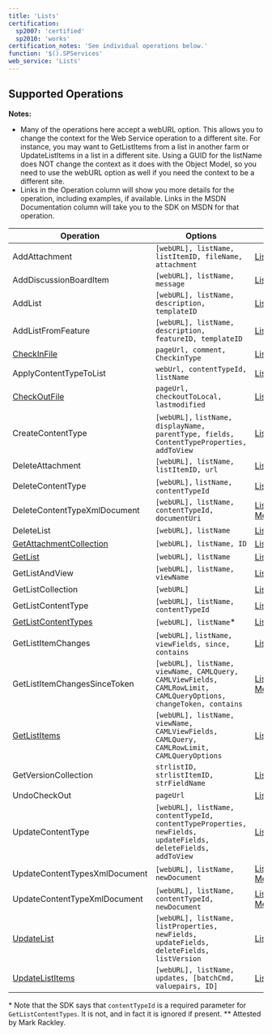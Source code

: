 ```yaml
---
title: 'Lists'
certification:
  sp2007: 'certified'
  sp2010: 'works'
certification_notes: 'See individual operations below.'
function: '$().SPServices'
web_service: 'Lists'
---
```


## Supported Operations

**Notes:**

*   Many of the operations here accept a webURL option. This allows you to change the context for the Web Service operation to a different site. For instance, you may want to GetListItems from a list in another farm or UpdateListItems in a list in a different site. Using a GUID for the listName does NOT change the context as it does with the Object Model, so you need to use the webURL option as well if you need the context to be a different site.
*   Links in the Operation column will show you more details for the operation, including examples, if available. Links in the MSDN Documentation column will take you to the SDK on MSDN for that operation.

| Operation | Options | MSDN Documentation | Introduced |
| --------- | ------- | ------------------ | ---------- |
| AddAttachment | `[webURL], listName, listItemID, fileName, attachment` | [Lists.AddAttachment Method](http://msdn.microsoft.com/en-us/library/lists.lists.addattachment%28v=office.12%29.aspx) | [0.5.5](http://spservices.codeplex.com/releases/view/43225) |
| AddDiscussionBoardItem | `[webURL], listName, message` | [Lists.AddDiscussionBoardItem Method](http://msdn.microsoft.com/en-us/library/lists.lists.adddiscussionboarditem%28v=office.12%29.aspx) | [0.7.2](http://spservices.codeplex.com/releases/view/81401) |
| AddList | `[webURL], listName, description, templateID` | [Lists.AddList Method](http://msdn.microsoft.com/en-us/library/lists.lists.addlist.aspx) | [0.2.9](http://spservices.codeplex.com/Release/ProjectReleases.aspx?ReleaseId=32341) |
| AddListFromFeature | `[webURL], listName, description, featureID, templateID` | [Lists.AddListFromFeature Method](http://msdn.microsoft.com/en-us/library/lists.lists.addlistfromfeature%28v=office.12%29.aspx) | [0.7.2](http://spservices.codeplex.com/releases/view/81401) |
| [CheckInFile](Lists/CheckInFile.md) | `pageUrl, comment, CheckinType` | [Lists.CheckInFile Method](http://msdn.microsoft.com/en-us/library/lists.lists.checkinfile.aspx) | [0.4.0](http://spservices.codeplex.com/Release/ProjectReleases.aspx?ReleaseId=34458) |
| ApplyContentTypeToList | `webUrl, contentTypeId, listName` | [Lists.ApplyContentTypeToList Method](http://msdn.microsoft.com/en-us/library/lists.lists.applycontenttypetolist%28v=office.12%29.aspx) | [0.7.1](http://spservices.codeplex.com/releases/view/77486 "0.7.1") |
| [CheckOutFile](Lists/CheckOutFile.md) | `pageUrl, checkoutToLocal, lastmodified` | [Lists.CheckOutFile Method](http://msdn.microsoft.com/en-us/library/lists.lists.checkoutfile.aspx) | [0.4.0](http://spservices.codeplex.com/Release/ProjectReleases.aspx?ReleaseId=34458) |
| CreateContentType | `[webURL],` `listName, displayName, parentType, fields, ContentTypeProperties, addToView` | [Lists.CreateContentType Method](http://msdn.microsoft.com/en-us/library/lists.lists.createcontenttype%28v=office.12%29.aspx) | [0.7.1](http://spservices.codeplex.com/releases/view/77486 "0.7.1") |
| DeleteAttachment | `[webURL], listName, listItemID, url` | [Lists.DeleteAttachment Method](http://msdn.microsoft.com/en-us/library/websvclists.lists.deleteattachment.aspx) | [0.7.0](http://spservices.codeplex.com/releases/view/68781) |
| DeleteContentType | `[webURL],` `listName, contentTypeId` | [Lists.DeleteContentType Method](http://msdn.microsoft.com/en-us/library/lists.lists.deletecontenttype%28v=office.12%29.aspx) | [0.7.1](http://spservices.codeplex.com/releases/view/77486 "0.7.1") |
| DeleteContentTypeXmlDocument | `[webURL], listName, contentTypeId, documentUri` | [Lists.DeleteContentTypeXmlDocument Method](http://msdn.microsoft.com/en-us/library/lists.lists.deletecontenttypexmldocument%28v=office.12%29.aspx) | [0.7.2](http://spservices.codeplex.com/releases/view/81401) |
| DeleteList | `[webURL], listName` | [Lists.DeleteList Method](http://msdn.microsoft.com/en-us/library/lists.lists.deletelist.aspx) | [0.2.9](http://spservices.codeplex.com/Release/ProjectReleases.aspx?ReleaseId=32341) |
| [GetAttachmentCollection](Lists/GetAttachmentCollection.md) | `[webURL], listName, ID` | [Lists.GetAttachmentCollection Method](http://msdn.microsoft.com/en-us/library/lists.lists.getattachmentcollection.aspx) | [0.2.6](http://spservices.codeplex.com/Release/ProjectReleases.aspx?ReleaseId=31946) |
| [GetList](Lists/GetList.md) | `[webURL], listName` | [Lists.GetList Method](http://msdn.microsoft.com/en-us/library/lists.lists.getlist.aspx) | [0.2.3](http://spservices.codeplex.com/Release/ProjectReleases.aspx?ReleaseId=31744) |
| GetListAndView | `[webURL], listName, viewName` | [Lists.GetListAndView Method](http://msdn.microsoft.com/en-us/library/lists.lists.getlistandview.aspx) | [0.2.9](http://spservices.codeplex.com/Release/ProjectReleases.aspx?ReleaseId=32341) |
| GetListCollection | `[webURL]` | [Lists.GetListCollection Method](http://msdn.microsoft.com/en-us/library/lists.lists.getlistcollection.aspx) | [0.2.3](http://spservices.codeplex.com/Release/ProjectReleases.aspx?ReleaseId=31744) |
| GetListContentType | `[webURL], listName, contentTypeId` | [Lists.GetListContentType Method](http://msdn.microsoft.com/en-us/library/lists.lists.getlistcontenttype.aspx) | [0.4.8](http://spservices.codeplex.com/Release/ProjectReleases.aspx?ReleaseId=37505) |
| [GetListContentTypes](Lists/GetListContentTypes.md) | `[webURL], listName`* | [Lists.GetListContentTypes Method](http://msdn.microsoft.com/en-us/library/lists.lists.getlistcontenttypes.aspx) | [0.4.8](http://spservices.codeplex.com/Release/ProjectReleases.aspx?ReleaseId=37505) |
| GetListItemChanges | `[webURL],` `listName, viewFields, since, contains` | [Lists.GetListItemChanges Method](http://msdn.microsoft.com/en-us/library/lists.lists.getlistitemchanges%28v=office.12%29.aspx) | [0.7.1](http://spservices.codeplex.com/releases/view/77486 "0.7.1") |
| GetListItemChangesSinceToken | `[webURL], listName, viewName, CAMLQuery, CAMLViewFields, CAMLRowLimit, CAMLQueryOptions, changeToken, contains` | [Lists.GetListItemChangesSinceToken Method](http://msdn.microsoft.com/en-us/library/lists.lists.getlistitemchangessincetoken%28v=office.12%29.aspx) | [0.7.2](http://spservices.codeplex.com/releases/view/81401) |
| [GetListItems](Lists/GetListItems.md) | `[webURL], listName, viewName, CAMLViewFields, CAMLQuery, CAMLRowLimit, CAMLQueryOptions` | [Lists.GetListItems Method](http://msdn.microsoft.com/en-us/library/lists.lists.getlistitems.aspx) | [0.2.3](http://spservices.codeplex.com/Release/ProjectReleases.aspx?ReleaseId=31744) |
| GetVersionCollection | `strlistID, strlistItemID, strFieldName` | [Lists.GetVersionCollection Method](http://msdn.microsoft.com/en-us/library/lists.lists.getversioncollection%28v=office.12%29.aspx) | [0.7.1](http://spservices.codeplex.com/releases/view/77486 "0.7.1") |
| UndoCheckOut | `pageUrl` | [Lists.UndoCheckOut Method](http://msdn.microsoft.com/en-us/library/lists.lists.undocheckout%28v=office.12%29.aspx) | [0.7.1](http://spservices.codeplex.com/releases/view/77486 "0.7.1") |
| UpdateContentType | `[webURL], listName, contentTypeId, contentTypeProperties, newFields, updateFields, deleteFields, addToView` | [Lists.UpdateContentType Method](http://msdn.microsoft.com/en-us/library/lists.lists.updatecontenttype%28v=office.12%29.aspx) | [0.7.1](http://spservices.codeplex.com/releases/view/77486 "0.7.1") |
| UpdateContentTypesXmlDocument | `[webURL], listName, newDocument` | [Lists.UpdateContentTypesXmlDocument Method](http://msdn.microsoft.com/en-us/library/lists.lists.updatecontenttypesxmldocument%28v=office.12%29.aspx) | [0.7.2](http://spservices.codeplex.com/releases/view/81401) |
| UpdateContentTypeXmlDocument | `[webURL], listName, contentTypeId, newDocument` | [Lists.UpdateContentTypeXmlDocument Method](http://msdn.microsoft.com/en-us/library/lists.lists.updatecontenttypexmldocument%28v=office.12%29.aspx) | [0.7.2](http://spservices.codeplex.com/releases/view/81401) |
| [UpdateList](Lists/UpdateList.md) | `[webURL], listName, listProperties, newFields, updateFields, deleteFields, listVersion` | [Lists.UpdateList Method](http://msdn.microsoft.com/en-us/library/lists.lists.updatelist.aspx) | [0.4.6](http://spservices.codeplex.com/Release/ProjectReleases.aspx?ReleaseId=35830) |
| [UpdateListItems](Lists/UpdateListItems.md) | `[webURL], listName, updates, [batchCmd, valuepairs, ID]` | [Lists.UpdateListItems Method](http://msdn.microsoft.com/en-us/library/lists.lists.updatelistitems.aspx) | [0.2.3](http://spservices.codeplex.com/Release/ProjectReleases.aspx?ReleaseId=31744) |

\* Note that the SDK says that `contentTypeId` is a required parameter for `GetListContentTypes`. It is not, and in fact it is ignored if present. ** Attested by Mark Rackley.
